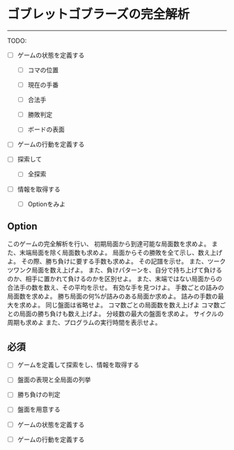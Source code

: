 # ゴブレットゴブラーズの完全解析
----

TODO: 
- [ ] ゲームの状態を定義する
  - [ ] コマの位置
  - [ ] 現在の手番
  - [ ] 合法手
  - [ ] 勝敗判定
  - [ ] ボードの表面

  
- [ ] ゲームの行動を定義する

- [ ] 探索して
    - [ ] 全探索
- [ ] 情報を取得する
    - [ ] Optionをみよ


## Option
このゲームの完全解析を行い、
初期局面から到達可能な局面数を求めよ。
また、末端局面を除く局面数も求めよ。
局面からその勝敗を全て示し、数え上げよ。
その際、勝ち負けに要する手数も求めよ。
その記譜を示せ。
また、ツークツワンク局面を数え上げよ。
また、負けパターンを、自分で持ち上げて負けるのか、相手に置かれて負けるのかを区別せよ。
また、末端ではない局面からの合法手の数を数え、その平均を示せ。
有効な手を見つけよ。
手数ごとの詰みの局面数を求めよ。
勝ち局面の何%が詰みのある局面か求めよ。
詰みの手数の最大を求めよ。
同じ盤面は省略せよ。
コマ数ごとの局面数を数え上げよ
コマ数ごとの局面の勝ち負けも数え上げよ。
分岐数の最大の盤面を求めよ。
サイクルの周期も求めよ
また、プログラムの実行時間を表示せよ。

## 必須

- [ ] ゲームを定義して探索をし、情報を取得する

- [ ] 盤面の表現と全局面の列挙
- [ ] 勝ち負けの判定

- [ ] 盤面を用意する

- [ ] ゲームの状態を定義する
- [ ] ゲームの行動を定義する

